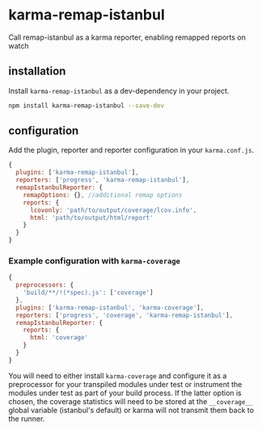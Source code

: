 # karma-remap-istanbul
Call remap-istanbul as a karma reporter, enabling remapped reports on watch

## installation

Install `karma-remap-istanbul` as a dev-dependency in your project.

```bash
npm install karma-remap-istanbul --save-dev
```

## configuration

Add the plugin, reporter and reporter configuration in your `karma.conf.js`.

```js
{
  plugins: ['karma-remap-istanbul'],
  reporters: ['progress', 'karma-remap-istanbul'],
  remapIstanbulReporter: {
    remapOptions: {}, //additional remap options
    reports: {
      lcovonly: 'path/to/output/coverage/lcov.info',
      html: 'path/to/output/html/report'
    }
  }
}
```

### Example configuration with `karma-coverage`
```js
{
  preprocessors: {
    'build/**/!(*spec).js': ['coverage']
  },
  plugins: ['karma-remap-istanbul', 'karma-coverage'],
  reporters: ['progress', 'coverage', 'karma-remap-istanbul'],
  remapIstanbulReporter: {
    reports: {
      html: 'coverage'
    }
  }
}
```

You will need to either install `karma-coverage` and configure it as a preprocessor for your transpiled modules under test or instrument the modules under test as part of your build process. If the latter option is chosen, the coverage statistics will need to be stored at the `__coverage__` global variable (istanbul's default) or karma will not transmit them back to the runner.

